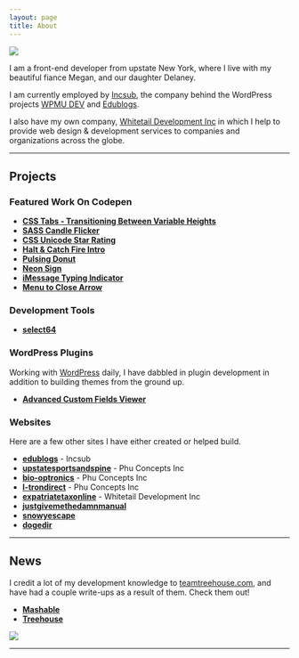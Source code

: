 ```yaml
---
layout: page
title: About
---
```


<img src="{{ site.baseurl }}/assets/img/megan-joseph-2.jpg">

I am a front-end developer from upstate New York, where I live with my beautiful fiance Megan, and our daughter Delaney.

I am currently employed by [Incsub](http://incsub.com), the company behind the WordPress projects [WPMU DEV](http://premium.wpmudev.org) and [Edublogs](http://edublogs.org).

I also have my own company, [Whitetail Development Inc](http://whitetail.io) in which I help to provide web design & development services to companies and organizations across the globe.

-----

## Projects

### Featured Work On Codepen

+ **[CSS Tabs - Transitioning Between Variable Heights](http://codepen.io/fusco/pen/Wvzjrm)**
+ **[SASS Candle Flicker](http://codepen.io/fusco/pen/NPxzPV)**
+ **[CSS Unicode Star Rating](http://codepen.io/fusco/pen/MwawEL)**
+ **[Halt & Catch Fire Intro](http://codepen.io/fusco/pen/BNEmRB)**
+ **[Pulsing Donut](http://codepen.io/fusco/pen/yYBqvr)**
+ **[Neon Sign](http://codepen.io/fusco/pen/kdyut)**
+ **[iMessage Typing Indicator](http://codepen.io/fusco/pen/XbpaYv)**
+ **[Menu to Close Arrow](http://codepen.io/fusco/pen/vigaB)**

### Development Tools

+ **[select64](http://select64.josephfus.co)**

### WordPress Plugins

Working with [WordPress](http://wordpress.org) daily, I have dabbled in plugin development in addition to building themes from the ground up.

+ **[Advanced Custom Fields Viewer](https://wordpress.org/plugins/advanced-custom-fields-viewer/)**

### Websites

Here are a few other sites I have either created or helped build.

+ **[edublogs](http://edublogs.org)** - Incsub
+ **[upstatesportsandspine](http://upstatesportsandspine.com)** - Phu Concepts Inc
+ **[bio-optronics](http://bio-optronics.com)** - Phu Concepts Inc
+ **[l-trondirect](http://l-trondirect.com)** - Phu Concepts Inc
+ **[expatriatetaxonline](http://expatriatetaxonline.com)** - Whitetail Development Inc
+ **[justgivemethedamnmanual](http://justgivemethedamnmanual.com)**
+ **[snowyescape](http://snowyescape.com)**
+ **[dogedir](http://dogedir.com)**

-----

## News

I credit a lot of my development knowledge to [teamtreehouse.com](teamtreehouse.com/), and have had a couple write-ups as a result of them. Check them out!

+ **[Mashable](http://mashable.com/2015/01/11/teach-yourself-programming/)**
+ **[Treehouse](https://teamtreehouse.com/stories/joe-fusco)**

<img src="{{ site.baseurl }}/assets/img/real-money-bw.jpg">

-----
